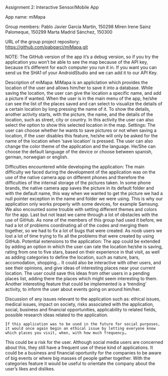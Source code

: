 Assignment 2:
Interactive Sensor/Mobile App

App name:
miMapa

Group members:
Pablo Javier García Martín, 150298
Miren Irene Sainz Palomeque, 150299
Marta Madrid Sánchez, 150300

URL of the group project repository: 	
https://github.com/pabgarci/miMapa.git

NOTE: The GitHub version of the app it’s a debug version, so if you try the application you won’t be able to see the map because of the API key, because it’s different for each computer you run it in. If you want you can send us the SHA1 of your AndroidStudio and we can add it to our API Key.

Description of miMapa:
	MiMapa is an appliclation which provides the location of the user and allows him/her to save it into a database. While saving the location, the user can give the location a specific name, and add a picture if wanted. When the user is in the main menu of the app, he/she can see the list of the places saved and can select to visualize the details of a certain location by long pressing the name of it. To show the details, another activity starts, with the picture, the name, and the details of the location, such as street, city or country. In this activity the user can also select the option to show this selected location in the map.
Settings: The user can choose whether he wants to save pictures or not when saving a location, if the user disables this feature, he/she will only be asked for the name of the location when ‘save location’ is pressed. 
The user can also change the color theme of the application and the language. He/She can choose the default language of the device or choose between spanish, german, norwegian or english.	

Difficulties encountered while developing the application:
The main difficulty we faced  during the development of the application was on the use of the native camera app on different phones and therefore the difficulties of the internal storage of the pictures taken.
In some phone brands, the native camera app saves the picture in its default folder and with the default name, this way when we wanted to get the picture we had a null pointer exception in the name and folder we were using. This is why our application only works properly with some devices, for example Samsung.
We also encounted some trouble with setting different themes and colors for the app.
Last but not least we came through a lot of obstacles with the use of GitHub. As none of the members of this group had used it before, we had a lot of problems coordinating all of the codes and merging them together, so we had to fix a lot of bugs that were created. As noob users we lost a lot of time trying to fix all the problems that were created by using GitHub.
Potential extensions to the application:
	The app could be extended by adding an option in which the user can rate the location he/she is saving, rating from one to five stars, based on their experience in that visit, as well as adding categories to define the location, such as nature, bars, accomodation, shopping…
It could also be interactive with other users, and see their opinions, and give ideas of interesting places near your current location. The user could save this ideas from other users in a pending places list, adding there the places which might seem interesting to them.
Another interesting feature that could be implemented is a ‘trending’ activity, to inform the user about events going on around him/her.


Discussion of any issues relevant to the application such as: ethical issues, medical issues, impact on society, risks associated with the application, social, business and financial opportunities, applicability to related fields, possible research ideas related to the application. 

	If this application was to be used in the future for social purposes, it would once again begin an ethical issue by letting everyone know which places you visit, when, with how much frequency…
This could be a risk for the user. Although social media users are concerned about this, they still have a frequent use of  these kind of applications.
It could be a business and financial oportunity for the companies to be aware of big events or where big masses of people gather together. With the categories feature it would be useful to orientate the company about the user’s likes and dislikes.
